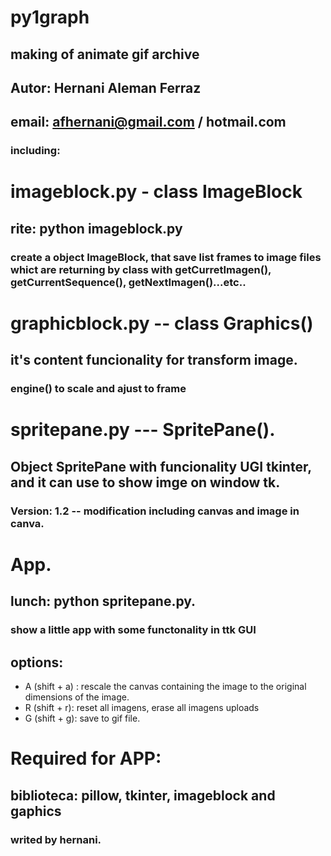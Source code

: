 # py1graph
## making of animate gif archive
## Autor: Hernani Aleman Ferraz
## email: afhernani@gmail.com / hotmail.com
### including:
# imageblock.py - class ImageBlock
## rite: python imageblock.py
### create a object ImageBlock, that save list frames to image files whict are returning by class with getCurretImagen(), getCurrentSequence(), getNextImagen()...etc..
# graphicblock.py -- class Graphics()
## it's content funcionality for transform image.
### engine() to  scale and ajust to frame

# spritepane.py --- SpritePane().
## Object SpritePane with funcionality UGI tkinter, and it can use to show imge on window tk.
### Version: 1.2 -- modification including canvas and image in canva.

# App.
## lunch: python spritepane.py.
### show a little app with some functonality in ttk GUI
## options:
   - A (shift + a) : rescale the canvas containing the image to the original dimensions of the image.
   - R (shift + r): reset all imagens, erase all imagens uploads
   - G (shift + g): save to gif file.

# Required for APP:
## biblioteca: pillow, tkinter, imageblock and gaphics
### writed by hernani.

